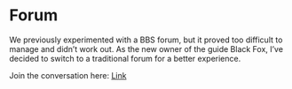 # Forum

We previously experimented with a BBS forum, but it proved too difficult to manage and didn’t work out. As the new owner of the guide Black Fox, I’ve decided to switch to a traditional forum for a better experience.

Join the conversation here:
[Link](https://forum.blackfox.qzz.io)
